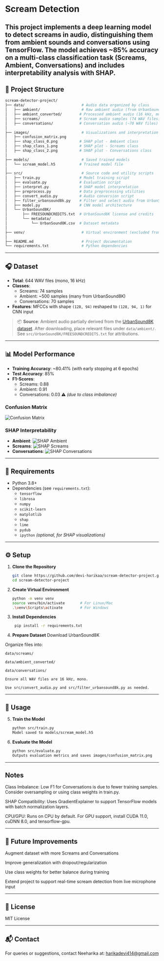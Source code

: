 # Scream Detection

This project implements a deep learning model to detect screams in audio, distinguishing them from ambient sounds and conversations using TensorFlow. The model achieves ~85% accuracy on a multi-class classification task (Screams, Ambient, Conversations) and includes interpretability analysis with SHAP.
---
## 📁 Project Structure
```bash
scream-detector-project/
├── data/                          # Audio data organized by class
│   ├── ambient/                   # Raw ambient audio (from UrbanSound8K)
│   ├── ambient_converted/        # Processed ambient audio (16 kHz, mono)
│   ├── screams/                  # Scream audio samples (74 WAV files)
│   ├── conversations/            # Conversation audio (~70 WAV files)
│
├── images/                        # Visualizations and interpretation outputs
│   ├── confusion_matrix.png
│   ├── shap_class_0.png          # SHAP plot - Ambient class
│   ├── shap_class_1.png          # SHAP plot - Screams class
│   ├── shap_class_2.png          # SHAP plot - Conversations class
│
├── models/                        # Saved trained models
│   └── scream_model.h5           # Trained model file
│
├── src/                           # Source code and utility scripts
│   ├── train.py                  # Model training script
│   ├── evaluate.py               # Evaluation script
│   ├── interpret.py              # SHAP model interpretation
│   ├── preprocess.py             # Data preprocessing utilities
│   ├── convert_audio.py          # Audio conversion script
│   ├── filter_urbansound8k.py    # Filter and select audio from UrbanSound8K
│   ├── model.py                  # CNN model architecture
│   └── UrbanSound8K/
│       ├── FREESOUNDCREDITS.txt  # UrbanSound8K license and credits
│       └── metadata/
│           └── UrbanSound8K.csv  # Dataset metadata
│
├── venv/                          # Virtual environment (excluded from version control)
│
├── README.md                      # Project documentation
└── requirements.txt               # Python dependencies
```
---

## 🎧 Dataset

- **Total**: 644 WAV files (mono, 16 kHz)
- **Classes**:
  - Screams: 74 samples
  - Ambient: ~500 samples (many from UrbanSound8K)
  - Conversations: 70 samples
- **Features**: MFCCs with shape `(128, 94)` reshaped to `(128, 94, 1)` for CNN input

> 📦 **Source**: Ambient audio partially derived from the [UrbanSound8K dataset](https://urbansounddataset.weebly.com/urbansound8k.html). After downloading, place relevant files under `data/ambient/`. See `src/UrbanSound8K/FREESOUNDCREDITS.txt` for attributions.

---

## 📊 Model Performance

- **Training Accuracy**: ~80.41% (with early stopping at 6 epochs)
- **Test Accuracy**: 85%
- **F1-Scores**:
  - Screams: 0.88
  - Ambient: 0.91
  - Conversations: 0.03 ⚠️ *(due to class imbalance)*

### Confusion Matrix
![Confusion Matrix](images/confusion_matrix.png)

### SHAP Interpretability
- **Ambient**:
  ![SHAP Ambient](images/shap_class_0.png)
- **Screams**:
  ![SHAP Screams](images/shap_class_1.png)
- **Conversations**:
  ![SHAP Conversations](images/shap_class_2.png)

---

## 🧰 Requirements

- Python 3.8+
- Dependencies (see `requirements.txt`):
  - `tensorflow`
  - `librosa`
  - `numpy`
  - `scikit-learn`
  - `matplotlib`
  - `shap`
  - `lime`
  - `pydub`
  - `ipython` *(optional, for SHAP visualizations)*

---

## ⚙️ Setup

1. **Clone the Repository**
   ```bash
   git clone https://github.com/devi-harikaa/scream-detector-project.git
   cd scream-detector-project
2. **Create Virtual Environment**
   ```bash
   python -m venv venv
   source venv/bin/activate       # For Linux/Mac
   .\venv\Scripts\activate        # For Windows
    ```
3. **Install Dependencies**
   ```bash
    pip install -r requirements.txt
   ```
4. **Prepare Dataset**
Download UrbanSound8K

Organize files into:
```
data/screams/

data/ambient_converted/

data/conversations/

Ensure all WAV files are 16 kHz, mono.

Use src/convert_audio.py and src/filter_urbansound8k.py as needed.
```
---
## 🧪 Usage

5. **Train the Model**
   ```bash
   python src/train.py
   Model saved to models/scream_model.h5
   ```
6. **Evaluate the Model**
   ```bash
   python src/evaluate.py
   Outputs evaluation metrics and saves images/confusion_matrix.png
   ```
---
   
## Notes

Class Imbalance: Low F1 for Conversations is due to fewer training samples. Consider oversampling or using class weights in train.py.

SHAP Compatibility: Uses GradientExplainer to support TensorFlow models with batch normalization layers.

CPU/GPU: Runs on CPU by default. For GPU support, install CUDA 11.0, cuDNN 8.0, and tensorflow-gpu.

---

## 🔮 Future Improvements

Augment dataset with more Screams and Conversations

Improve generalization with dropout/regularization

Use class weights for better balance during training

Extend project to support real-time scream detection from live microphone input

---

## 📝 License

MIT License

---

## 📬 Contact

For queries or suggestions, contact Neeharika at: harikadevi414@gmail.com
